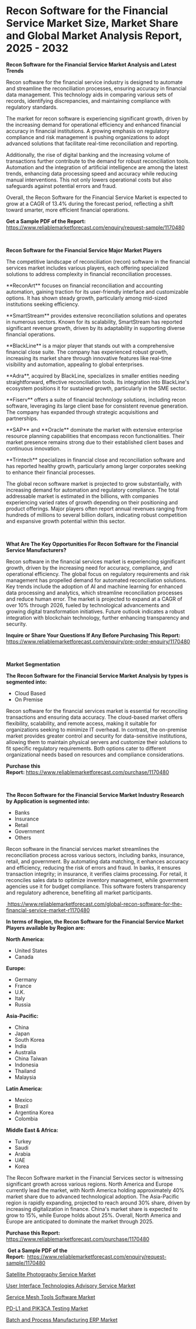 <p><h1>Recon Software for the Financial Service Market Size, Market Share and Global Market Analysis Report, 2025 - 2032</h1></p><p><strong>Recon Software for the Financial Service Market Analysis and Latest Trends</strong></p>
<p><p>Recon software for the financial service industry is designed to automate and streamline the reconciliation processes, ensuring accuracy in financial data management. This technology aids in comparing various sets of records, identifying discrepancies, and maintaining compliance with regulatory standards. </p><p>The market for recon software is experiencing significant growth, driven by the increasing demand for operational efficiency and enhanced financial accuracy in financial institutions. A growing emphasis on regulatory compliance and risk management is pushing organizations to adopt advanced solutions that facilitate real-time reconciliation and reporting. </p><p>Additionally, the rise of digital banking and the increasing volume of transactions further contribute to the demand for robust reconciliation tools. Automation and the integration of artificial intelligence are among the latest trends, enhancing data processing speed and accuracy while reducing manual interventions. This not only lowers operational costs but also safeguards against potential errors and fraud. </p><p>Overall, the Recon Software for the Financial Service Market is expected to grow at a CAGR of 13.4% during the forecast period, reflecting a shift toward smarter, more efficient financial operations.</p></p>
<p><strong>Get a Sample PDF of the Report:&nbsp;</strong> <a href="https://www.reliablemarketforecast.com/enquiry/request-sample/1170480?utm_campaign=1998&utm_medium=2&utm_source=Github&utm_content=ia&utm_term=29032025&utm_id=recon-software-for-the-financial-service">https://www.reliablemarketforecast.com/enquiry/request-sample/1170480</a></p>
<p>&nbsp;</p>
<p><strong>Recon Software for the Financial Service Major Market Players</strong></p>
<p><p>The competitive landscape of reconciliation (recon) software in the financial services market includes various players, each offering specialized solutions to address complexity in financial reconciliation processes.</p><p>**ReconArt** focuses on financial reconciliation and accounting automation, gaining traction for its user-friendly interface and customizable options. It has shown steady growth, particularly among mid-sized institutions seeking efficiency.</p><p>**SmartStream** provides extensive reconciliation solutions and operates in numerous sectors. Known for its scalability, SmartStream has reported significant revenue growth, driven by its adaptability in supporting diverse financial operations.</p><p>**BlackLine** is a major player that stands out with a comprehensive financial close suite. The company has experienced robust growth, increasing its market share through innovative features like real-time visibility and automation, appealing to global enterprises.</p><p>**Adra**, acquired by BlackLine, specializes in smaller entities needing straightforward, effective reconciliation tools. Its integration into BlackLine's ecosystem positions it for sustained growth, particularly in the SME sector.</p><p>**Fiserv** offers a suite of financial technology solutions, including recon software, leveraging its large client base for consistent revenue generation. The company has expanded through strategic acquisitions and partnerships.</p><p>**SAP** and **Oracle** dominate the market with extensive enterprise resource planning capabilities that encompass recon functionalities. Their market presence remains strong due to their established client bases and continuous innovation.</p><p>**Trintech** specializes in financial close and reconciliation software and has reported healthy growth, particularly among larger corporates seeking to enhance their financial processes.</p><p>The global recon software market is projected to grow substantially, with increasing demand for automation and regulatory compliance. The total addressable market is estimated in the billions, with companies experiencing varied rates of growth depending on their positioning and product offerings. Major players often report annual revenues ranging from hundreds of millions to several billion dollars, indicating robust competition and expansive growth potential within this sector.</p></p>
<p>&nbsp;</p>
<p><strong>What Are The Key Opportunities For Recon Software for the Financial Service Manufacturers?</strong></p>
<p><p>Recon software in the financial services market is experiencing significant growth, driven by the increasing need for accuracy, compliance, and operational efficiency. The global focus on regulatory requirements and risk management has propelled demand for automated reconciliation solutions. Key trends include the adoption of AI and machine learning for enhanced data processing and analytics, which streamline reconciliation processes and reduce human error. The market is projected to expand at a CAGR of over 10% through 2026, fueled by technological advancements and growing digital transformation initiatives. Future outlook indicates a robust integration with blockchain technology, further enhancing transparency and security.</p></p>
<p><strong>Inquire or Share Your Questions If Any Before Purchasing This Report:</strong> <a href="https://www.reliablemarketforecast.com/enquiry/pre-order-enquiry/1170480?utm_campaign=1998&utm_medium=2&utm_source=Github&utm_content=ia&utm_term=29032025&utm_id=recon-software-for-the-financial-service">https://www.reliablemarketforecast.com/enquiry/pre-order-enquiry/1170480</a></p>
<p>&nbsp;</p>
<p><strong>Market Segmentation</strong></p>
<p><strong>The Recon Software for the Financial Service Market Analysis by types is segmented into:</strong></p>
<p><ul><li>Cloud Based</li><li>On Premise</li></ul></p>
<p><p>Recon software for the financial services market is essential for reconciling transactions and ensuring data accuracy. The cloud-based market offers flexibility, scalability, and remote access, making it suitable for organizations seeking to minimize IT overhead. In contrast, the on-premise market provides greater control and security for data-sensitive institutions, allowing them to maintain physical servers and customize their solutions to fit specific regulatory requirements. Both options cater to different organizational needs based on resources and compliance considerations.</p></p>
<p><strong>Purchase this Report:&nbsp;</strong><a href="https://www.reliablemarketforecast.com/purchase/1170480?utm_campaign=1998&utm_medium=2&utm_source=Github&utm_content=ia&utm_term=29032025&utm_id=recon-software-for-the-financial-service">https://www.reliablemarketforecast.com/purchase/1170480</a></p>
<p>&nbsp;</p>
<p><strong>The Recon Software for the Financial Service Market Industry Research by Application is segmented into:</strong></p>
<p><ul><li>Banks</li><li>Insurance</li><li>Retail</li><li>Government</li><li>Others</li></ul></p>
<p><p>Recon software in the financial services market streamlines the reconciliation process across various sectors, including banks, insurance, retail, and government. By automating data matching, it enhances accuracy and efficiency, reducing the risk of errors and fraud. In banks, it ensures transaction integrity; in insurance, it verifies claims processing. For retail, it reconciles sales data to optimize inventory management, while government agencies use it for budget compliance. This software fosters transparency and regulatory adherence, benefiting all market participants.</p></p>
<p><a href="https://www.reliablemarketforecast.com/global-recon-software-for-the-financial-service-market-r1170480?utm_campaign=1998&utm_medium=2&utm_source=Github&utm_content=ia&utm_term=29032025&utm_id=recon-software-for-the-financial-service">&nbsp;https://www.reliablemarketforecast.com/global-recon-software-for-the-financial-service-market-r1170480</a></p>
<p><strong>In terms of Region, the Recon Software for the Financial Service Market Players available by Region are:</strong></p>
<p>
    <p> <strong> North America: </strong>
        <ul>
            <li>United States</li>
            <li>Canada</li>
        </ul>
        </p> 
    <p> <strong> Europe: </strong>
        <ul>
            <li>Germany</li>
            <li>France</li>
            <li>U.K.</li>
            <li>Italy</li>
            <li>Russia</li>
        </ul>
        </p> 
    <p> <strong> Asia-Pacific: </strong>
        <ul>
            <li>China</li>
            <li>Japan</li>
            <li>South Korea</li>
            <li>India</li>
            <li>Australia</li>
            <li>China Taiwan</li>
            <li>Indonesia</li>
            <li>Thailand</li>
            <li>Malaysia</li>
        </ul>
        </p> 
    <p> <strong> Latin America: </strong>
        <ul>
            <li>Mexico</li>
            <li>Brazil</li>
            <li>Argentina Korea</li>
            <li>Colombia</li>
        </ul>
        </p> 
    <p> <strong> Middle East & Africa: </strong>
        <ul>
            <li>Turkey</li>
            <li>Saudi</li>
            <li>Arabia</li>
            <li>UAE</li>
            <li>Korea</li>
        </ul>
    </p>
    </p>
<p><p>The Recon Software market in the Financial Services sector is witnessing significant growth across various regions. North America and Europe currently lead the market, with North America holding approximately 40% market share due to advanced technological adoption. The Asia-Pacific region is rapidly expanding, projected to reach around 30% share, driven by increasing digitalization in finance. China's market share is expected to grow to 15%, while Europe holds about 25%. Overall, North America and Europe are anticipated to dominate the market through 2025.</p></p>
<p><strong>Purchase this Report: </strong><a href="https://www.reliablemarketforecast.com/purchase/1170480?utm_campaign=1998&utm_medium=2&utm_source=Github&utm_content=ia&utm_term=29032025&utm_id=recon-software-for-the-financial-service">https://www.reliablemarketforecast.com/purchase/1170480</a></p>
<p>&nbsp;<strong>Get a Sample PDF of the Report:&nbsp;&nbsp;</strong><a href="https://www.reliablemarketforecast.com/enquiry/request-sample/1170480?utm_campaign=1998&utm_medium=2&utm_source=Github&utm_content=ia&utm_term=29032025&utm_id=recon-software-for-the-financial-service">https://www.reliablemarketforecast.com/enquiry/request-sample/1170480</a></p>
<p><strong></strong></p>
<p><p><a href="https://github.com/akramisabtu/Market-Research-Report-List-1/blob/main/satellite-photography-service-market.md?utm_campaign=1998&utm_medium=2&utm_source=Github&utm_content=ia&utm_term=29032025&utm_id=recon-software-for-the-financial-service">Satellite Photography Service Market</a></p><p><a href="https://github.com/Mayankdeswa/Market-Research-Report-List-1/blob/main/user-interface-technologies-advisory-service-market.md?utm_campaign=1998&utm_medium=2&utm_source=Github&utm_content=ia&utm_term=29032025&utm_id=recon-software-for-the-financial-service">User Interface Technologies Advisory Service Market</a></p><p><a href="https://github.com/omduthkevork/Market-Research-Report-List-1/blob/main/service-mesh-tools-software-market.md?utm_campaign=1998&utm_medium=2&utm_source=Github&utm_content=ia&utm_term=29032025&utm_id=recon-software-for-the-financial-service">Service Mesh Tools Software Market</a></p><p><a href="https://github.com/mafuzakirju/Market-Research-Report-List-1/blob/main/pd-l1-and-pik3ca-testing-market.md?utm_campaign=1998&utm_medium=2&utm_source=Github&utm_content=ia&utm_term=29032025&utm_id=recon-software-for-the-financial-service">PD-L1 and PIK3CA Testing Market</a></p><p><a href="https://github.com/cherrivacius/Market-Research-Report-List-1/blob/main/batch-and-process-manufacturing-erp-market.md?utm_campaign=1998&utm_medium=2&utm_source=Github&utm_content=ia&utm_term=29032025&utm_id=recon-software-for-the-financial-service">Batch and Process Manufacturing ERP Market</a></p></p>